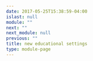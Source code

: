 ```yaml
---
date: 2017-05-25T15:38:59-04:00
islast: null
module: ""
next: ""
next_module: null
previous: ""
title: new educational settings
type: module-page
---
```


